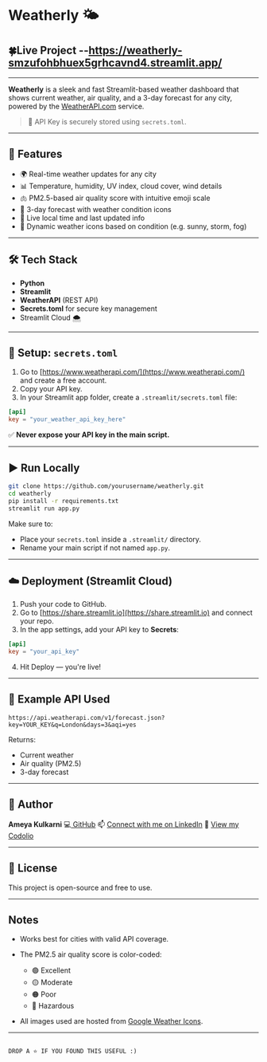 # Weatherly 🌤️
## 🍀Live Project --https://weatherly-smzufohbhuex5grhcavnd4.streamlit.app/
---
**Weatherly** is a sleek and fast Streamlit-based weather dashboard that shows current weather, air quality, and a 3-day forecast for any city, powered by the [WeatherAPI.com](https://www.weatherapi.com/) service.

> 🔐 API Key is securely stored using `secrets.toml`.

---

## 🚀 Features

- 🌍 Real-time weather updates for any city
- 📊 Temperature, humidity, UV index, cloud cover, wind details
- 🫁 PM2.5-based air quality score with intuitive emoji scale
- 📅 3-day forecast with weather condition icons
- 🔄 Live local time and last updated info
- 🎨 Dynamic weather icons based on condition (e.g. sunny, storm, fog)

---

## 🛠️ Tech Stack

- **Python**
- **Streamlit**
- **WeatherAPI** (REST API)
- **Secrets.toml** for secure key management
- Streamlit Cloud 🌨️ 
---

## 🔐 Setup: `secrets.toml`

1. Go to [https://www.weatherapi.com/](https://www.weatherapi.com/) and create a free account.
2. Copy your API key.
3. In your Streamlit app folder, create a `.streamlit/secrets.toml` file:

```toml
[api]
key = "your_weather_api_key_here"
````

✅ **Never expose your API key in the main script.**

---

## ▶️ Run Locally

```bash
git clone https://github.com/yourusername/weatherly.git
cd weatherly
pip install -r requirements.txt
streamlit run app.py
```

Make sure to:

* Place your `secrets.toml` inside a `.streamlit/` directory.
* Rename your main script if not named `app.py`.

---

## ☁️ Deployment (Streamlit Cloud)

1. Push your code to GitHub.
2. Go to [https://share.streamlit.io](https://share.streamlit.io) and connect your repo.
3. In the app settings, add your API key to **Secrets**:

```toml
[api]
key = "your_api_key"
```

4. Hit Deploy — you're live!

---

## 📌 Example API Used

```url
https://api.weatherapi.com/v1/forecast.json?key=YOUR_KEY&q=London&days=3&aqi=yes
```

Returns:

* Current weather
* Air quality (PM2.5)
* 3-day forecast

---

## 👤 Author

**Ameya Kulkarni**
💻[ GitHub](https://github.com/Ameya79)
📫 [Connect with me on LinkedIn](https://www.linkedin.com/in/ameya-kulkarni-a31b74246)
🎯 [View my Codolio](https://codolio.com/profile/Ameya%20Kulkarni)

---

## 📃 License

This project is open-source and free to use.

---

##  Notes

* Works best for cities with valid API coverage.
* The PM2.5 air quality score is color-coded:

  * 🟢 Excellent
  * 🟡 Moderate
  * 🟠 Poor
  * 🔴 Hazardous
* All images used are hosted from [Google Weather Icons](https://maps.gstatic.com/weather/).

---

```

DROP A ⭐ IF YOU FOUND THIS USEFUL :)


```
